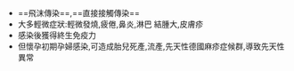 - ==飛沫傳染==,==直接接觸傳染== 
- 大多輕微症狀:輕微發燒,疲倦,鼻炎,淋巴 結腫大,皮膚疹 
- 感染後獲得終生免疫力 
- 但懷孕初期孕婦感染,可造成胎兒死產,流產,先天性德國麻疹症候群,導致先天性異常